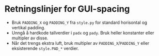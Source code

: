 # Retningslinjer for GUI-spacing

- Bruk `PADDING_X` og `PADDING_Y` fra `style.py` for standard horisontal og vertikal padding.
- Unngå å hardkode tallverdier i `padx` og `pady`. Bruk heller konstanter eller multipler av disse.
- Når det trengs ekstra luft, bruk multipler av `PADDING_X`/`PADDING_Y` eller eksisterende `style.PAD_*` verdier.

